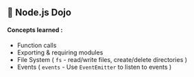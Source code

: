 ## 🏹 Node.js Dojo 

#### Concepts learned :

- Function calls
- Exporting & requiring modules
- File System ( `fs` - read/write files, create/delete directories )
- Events ( `events` - Use `EventEmitter` to listen to events )